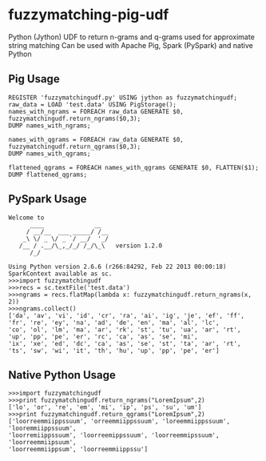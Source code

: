 # fuzzymatching-pig-udf

Python (Jython) UDF to return n-grams and q-grams used for approximate string matching
Can be used with Apache Pig, Spark (PySpark) and native Python

## Pig Usage

	REGISTER 'fuzzymatchingudf.py' USING jython as fuzzymatchingudf;
	raw_data = LOAD 'test.data' USING PigStorage();
	names_with_ngrams = FOREACH raw_data GENERATE $0, fuzzymatchingudf.return_ngrams($0,3);
	DUMP names_with_ngrams;
	
	names_with_qgrams = FOREACH raw_data GENERATE $0, fuzzymatchingudf.return_qgrams($0,3);
	DUMP names_with_qgrams;
	
	flattened_qgrams = FOREACH names_with_qgrams GENERATE $0, FLATTEN($1);
	DUMP flattened_qgrams;

## PySpark Usage

	Welcome to
		  ____              __
		 / __/__  ___ _____/ /__
		_\ \/ _ \/ _ `/ __/  '_/
	   /__ / .__/\_,_/_/ /_/\_\   version 1.2.0
		  /_/

	Using Python version 2.6.6 (r266:84292, Feb 22 2013 00:00:18)
	SparkContext available as sc.
	>>>import fuzzymatchingudf
	>>>recs = sc.textFile('test.data')
	>>>ngrams = recs.flatMap(lambda x: fuzzymatchingudf.return_ngrams(x, 2))
	>>>ngrams.collect()
	['da', 'av', 'vi', 'id', 'cr', 'ra', 'ai', 'ig', 'je', 'ef', 'ff', 'fr', 're', 'ey', 'na', 'ad', 'de', 'en', 'ma', 'al', 'lc', 
	'co', 'ol', 'lm', 'ma', 'ar', 'rk', 'st', 'tu', 'ua', 'ar', 'rt', 'up', 'pp', 'pe', 'er', 'rc', 'ca', 'as', 'se', 'mi', 
	'ix', 'xe', 'ed', 'dc', 'ca', 'as', 'se', 'st', 'ta', 'ar', 'rt', 'ts', 'sw', 'wi', 'it', 'th', 'hu', 'up', 'pp', 'pe', 'er']
	
## Native Python Usage

	>>>import fuzzymatchingudf
	>>>print fuzzymatchingudf.return_ngrams("LoremIpsum",2)
	['lo', 'or', 're', 'em', 'mi', 'ip', 'ps', 'su', 'um']
	>>>print fuzzymatchingudf.return_qgrams("LoremIpsum",2)
	['loorreemmiippssuum', 'orreemmiippssuum', 'loreemmiippssuum', 'looremmiippssuum',
	'loorremiippssuum', 'loorreemippssuum', 'loorreemmipssuum', 'loorreemmiipsuum', 
	'loorreemmiippsum', 'loorreemmiippssu']